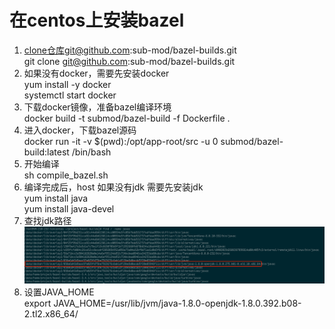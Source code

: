 # 在centos上安装bazel

1. clone仓库git@github.com:sub-mod/bazel-builds.git\
   git clone git@github.com:sub-mod/bazel-builds.git
2. 如果没有docker，需要先安装docker\
   yum install -y docker\
   systemctl start docker
3. 下载docker镜像，准备bazel编译环境\
   docker build -t submod/bazel-build -f Dockerfile .
4. 进入docker，下载bazel源码\
   docker run -it -v $(pwd):/opt/app-root/src -u 0 submod/bazel-build:latest /bin/bash
5. 开始编译\
   sh compile\_bazel.sh
6. 编译完成后，host 如果没有jdk 需要先安装jdk\
   yum install java\
   yum install java-devel
7. 查找jdk路径\
   ![](../.gitbook/assets/image.png)
8. 设置JAVA\_HOME\
   export JAVA\_HOME=/usr/lib/jvm/java-1.8.0-openjdk-1.8.0.392.b08-2.tl2.x86\_64/

